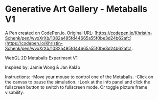 # Generative Art Gallery - Metaballs V1

A Pen created on CodePen.io. Original URL: [https://codepen.io/Khristin-Schenk/pen/wvxXrXb/1082a495fd44665a55f0be3d24b62afc](https://codepen.io/Khristin-Schenk/pen/wvxXrXb/1082a495fd44665a55f0be3d24b62afc).

WebGL 2D Metaballs Experiment V1 

Inspired by: Jamie Wong & Jan Kaláb

Instructions:
-Move your mouse to control one of the Metaballs.
-Click on the canvas to pause the simulation.
-Look at the info panel and click the fullscreen button to switch to fullscreen mode. Or toggle picture frame visability.